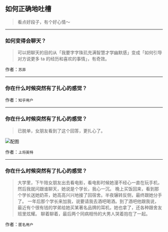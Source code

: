 ## 如何正确地吐槽

> 看点好段子，有个好心情～


 
---

### 如何变得会聊天？

> 可以把聊天的目的从「我要字字珠玑充满智慧才学幽默感」变成「如何引导对方说更多 ta 的经历和喜欢的事情」，有奇效。


作者：`苏菲`

---

### 你在什么时候突然有了扎心的感觉？

> 


作者：`知乎用户`

---

### 你在什么时候突然有了扎心的感觉？

> 已脱单，女朋友看到了这个回答，更扎心了。



![配图](http://pic1.zhimg.com/70/v2-86b5f2b4332e1d71a75b9a3813b19234_b.jpg)


作者：`上将英特`

---

### 你在什么时候突然有了扎心的感觉？

> 大学里，下午陪女朋友出去看电影，看电影时候她漫不经心一直在玩手机，然后我就问跟谁聊天，她说是个学长，我心一沉。
> 晚上买饭回来，看到那个学长送她奶茶，她高高兴兴地接了回宿舍。半夜辗转反侧，最终跟她分手了。
> 一年后那个学长来加我，说要请我去酒吧喝酒。到了酒吧他跟我说，最近有个很有钱的学弟给她买某著名品牌的耳机，她也拿了，还各种跟舍友班里炫耀。
> 聊着聊着，最后两个同病相怜的大男人哭着抱在了一起。


作者：`匿名用户`